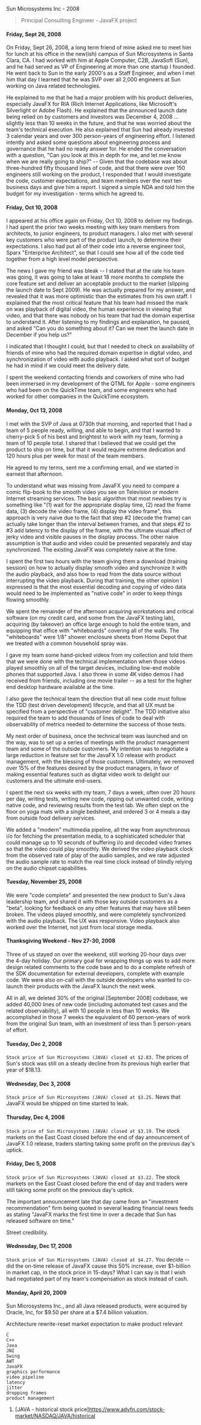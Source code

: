 Sun Microsystems Inc - 2008
> Principal Consulting Engineer - JavaFX project

#### Friday, Sept 26, 2008
On Friday, Sept 26, 2008, a long term friend of mine asked me to meet him for lunch at his office in the new(ish) campus of Sun Microsystems in Santa Clara, CA.  I had worked with him at Apple Computer, C2B, JavaSoft (Sun), and he had served as VP of Engineering at more than one startup I founded.  He went back to Sun in the early 2000's as a Staff Engineer, and when I met him that day I learned that he was SVP over all 2,000 engineers at Sun working on Java related technologies.

He explained to me that he had a major problem with his product deliveries, especially JavaFX for RIA (Rich Internet Applications, like Microsoft's Silverlight or Adobe Flash).  He explained that the announced launch date being relied on by customers and investors was December 4, 2008 ... slightly less than 10 weeks in the future, and that he was worried about the team's technical execution.  He also explained that Sun had already invested 3 calendar years and over 300 person-years of engineering effort.  I listened intently and asked some questions about engineering process and governance that he had no ready answer for.  He ended the conversation with a question, "Can you look at this in depth for me, and let me know when we are really going to ship?" -- Given that the codebase was about three-hundred fifty thousand lines of code, and that there were over 150 engineers still working on the product, I responded that I would investigate the code, customer expectations, and team members over the next ten business days and give him a report.  I signed a simple NDA and told him the budget for my investigation - terms which he agreed to.

#### Friday, Oct 10, 2008
I appeared at his office again on Friday, Oct 10, 2008 to deliver my findings.  I had spent the prior two weeks meeting with key team members from architects, to junior engineers, to product managers.  I also met with several key customers who were part of the product launch, to determine their expectations.  I also had put all of their code into a reverse engineer tool, Sparx "Enterprise Architect", so that I could see how all of the code tied together from a high level model perspective.

The news I gave my friend was bleak -- I stated that at the rate his team was going, it was going to take at least 18 more months to complete the core feature set and deliver an acceptable product to the market (slipping the launch date to Sept 2009).  He was actually prepared for my answer, and revealed that it was more optimistic than the estimates from his own staff.  I explained that the most critical feature that his team had missed the mark on was playback of digital video, the human experience in viewing that video, and that there was nobody on his team that had the domain expertise to understand it.  After listening to my findings and explanation, he paused, and asked "Can you do something about it?  Can we meet the launch date in December if you help us?"

I indicated that I thought I could, but that I needed to check on availability of friends of mine who had the required domain expertise in digital video, and synchronization of video with audio playback.  I asked what sort of budget he had in mind if we could meet the delivery date.

I spent the weekend contacting friends and coworkers of mine who had been immersed in my development of the QTML for Apple - some engineers who had been on the QuickTime team, and some engineers who had worked for other companies in the QuickTime ecosystem.

#### Monday, Oct 13, 2008
I met with the SVP of Java at 0730h that morning, and reported that I had a team of 5 people ready, willing, and able to begin, and that I wanted to cherry-pick 5 of his best and brightest to work with my team, forming a team of 10 people total.  I shared that I believed that we could get the product to ship on time, but that it would require extreme dedication and 120 hours plus per week for most of the team members.

He agreed to my terms, sent me a confirming email, and we started in earnest that afternoon.

To understand what was missing from JavaFX you need to compare a comic flip-book to the smooth video you see on Television or modern Internet streaming services.  The basic algorithm that most newbies try is something like "(1) wait for the appropriate display time, (2) read the frame data, (3) decode the video frame, (4) display the video frame", this approach is very naive due to the fact that step #2 (decode the frame) can actually take longer than the interval between frames, and that steps #2 to #3 add latency to the display of the frame, with the ultimate visual affect of jerky video and visible pauses in the display process.   The other naive assumption is that audio and video could be presented separately and stay synchronized.  The existing JavaFX was completely naive at the time.

I spent the first two hours with the team giving them a download (training session) on how to actually display smooth video and synchronize it with the audio playback, and also how to read from the data source without interrupting the video playback.  During that training, the other opinion I expressed is that the most essential decoding and copying of video data would need to be implemented as "native code" in order to keep things flowing smoothly.

We spent the remainder of the afternoon acquiring workstations and critical software (on my credit card, and some from the JavaFX testing lab), acquiring (by takeover) an office large enough to hold the entire team, and equipping that office with "whiteboards" covering all of the walls.  The "whiteboards" were 1/8" shower enclosure sheets from Home Depot that we treated with a common household spray wax.

I gave my team some hand-picked videos from my collection and told them that we were done with the technical implementation when those videos played smoothly on all of the target devices, including low-end mobile phones that supported Java.  I also threw in some 4K video demos I had received from friends, including one movie trailer -- as a test for the higher end desktop hardware available at the time.

I also gave the technical team the direction that all new code must follow the TDD (test driven development) lifecycle, and that all UX must be specified from a perspective of "customer delight".  The TDD initiative also required the team to add thousands of lines of code to deal with observability of metrics needed to determine the success of those tests.

My next order of business, once the technical team was launched and on the way, was to set up a series of meetings with the product management team and some of the outside customers.   My intention was to negotiate a large reduction in feature set for the JavaFX 1.0 release with product management, with the blessing of those customers.  Ultimately, we removed over 15% of the features desired by the product managers, in favor of making essential features such as digital video work to delight our customers and the ultimate end-users.

I spent the next six weeks with my team, 7 days a week, often over 20 hours per day, writing tests, writing new code, ripping out unwanted code, writing native code, and reviewing results from the test lab.  We often slept on the floor on yoga mats with a single bedsheet, and ordered 3 or 4 meals a day from outside food delivery services.

We added a "modern" multimedia pipeline, all the way from asynchronous i/o for fetching the presentation media, to a sophisticated scheduler that could manage up to 10 seconds of buffering i/o and decoded video frames so that the video could play smoothly.   We derived the video playback clock from the observed rate of play of the audio samples, and we rate adjusted the audio sample rate to match the real time clock instead of blindly relying on the audio chipset capabilities.

#### Tuesday, November 25, 2008
We were "code complete" and presented the new product to Sun's Java leadership team, and shared it with those key outside customers as a "beta", looking for feedback on any other features that may have still been broken.  The videos played smoothly, and were completely synchronized with the audio playback.  The UX was responsive.  Video playback also worked over the Internet, not just from local storage media.

#### Thanksgiving Weekend - Nov 27-30, 2008

Three of us stayed on over the weekend, still working 20-hour days over the 4-day holiday.  Our primary goal for wrapping things up was to add more design related comments to the code base and to do a complete refresh of the SDK documentation for external developers, complete with example code.  We were also on-call with the outside developers who wanted to co-launch their products with the JavaFX launch the next week.

All in all, we deleted 30% of the original [September 2008] codebase, we added 40,000 lines of new code (including automated test cases and the related observability), all with 10 people in less than 10 weeks.  We accomplished in those 7 weeks the equivalent of 60 person-years of work from the original Sun team, with an investment of less than 5 person-years of effort.

#### Tuesday, Dec 2, 2008
`Stock price of Sun Microsystems (JAVA) closed at $2.83.`
The prices of Sun's stock was still on a steady decline from its previous high earlier that year of \$18.13.

#### Wednesday, Dec 3, 2008
`Stock price of Sun Microsystems (JAVA) closed at $3.25.`
News that JavaFX would be shipped on time started to leak.

#### Thursday, Dec 4, 2008
`Stock price of Sun Microsystems (JAVA) closed at $3.19.`
The stock markets on the East Coast closed before the end of day announcement of JavaFX 1.0 release, traders starting taking some profit on the previous day's uptick.

#### Friday, Dec 5, 2008
`Stock price of Sun Microsystems (JAVA) closed at $3.22.`
The stock markets on the East Coast closed before the end of day and traders were still taking some profit on the previous day's uptick.

The important announcement late that day came from an "investment recommendation" firm being quoted in several leading financial news feeds as stating "JavaFX marks the first time in over a decade that Sun has released software on time."

Street credibility.

#### Wednesday, Dec 17, 2008
`Stock price of Sun Microsystems (JAVA) closed at $4.27.`
You decide -- did the on-time release of JavaFX cause this 50% increase, over $1-billion in market cap, in the stock price in 15-days?  What I can say is that I wish had negotiated part of my team's compensation as stock instead of cash.

#### Monday, April 20, 2009
Sun Microsystems Inc., and all Java released products, were acquired by Oracle, Inc, for \$9.50 per share at a \$7.4 billion valuation.

Architecture rewrite-reset market expectation to make product relevant


```
C
C++
Java
JNI
Swing
AWT
JavaFX
graphics performance
video pipeline
latency
jitter
dropping frames
product management
```
1) [JAVA - historical stock price]https://www.advfn.com/stock-market/NASDAQ/JAVA/historical
